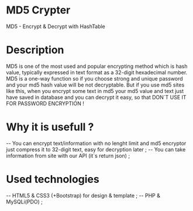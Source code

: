# MD5 Crypter
MD5 - Encrypt &amp; Decrypt with HashTable

# Description
MD5 is one of the most used and popular encrypting method which is hash value, typically expressed in text format as a 32-digit hexadecimal number. MD5 is a one-way function so if you choose strong and unique password and your md5 hash value will be not decryptable. But if you use md5 sites like this, when you encrypt some text in md5 your md5 value and text just have saved in database and you can decrypt it easy, so that DON`T USE IT FOR PASSWORD ENCRYPTION !

# Why it is usefull ?
-- You can encrypt text/information with no lenght limit and md5 encryptor just compress it to 32-digit text, easy for decryption later ;
-- You can take information from site with our API (it`s return json) ;

# Used technologies
-- HTML5 & CSS3 (+Bootstrap) for design & template ; 
-- PHP & MySQLi(PDO) ;
